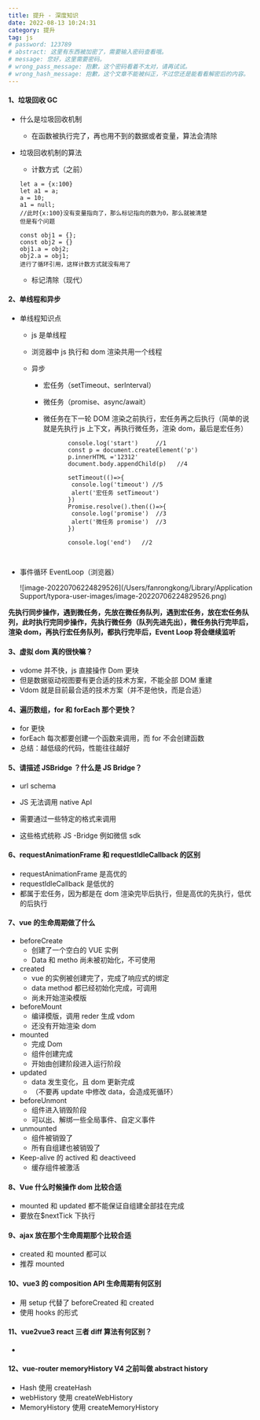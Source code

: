 ```yaml
---
title: 提升 - 深度知识
date: 2022-08-13 10:24:31
category: 提升
tag: js
# password: 123789
# abstract: 这里有东西被加密了，需要输入密码查看哦。
# message: 您好，这里需要密码。
# wrong_pass_message: 抱歉，这个密码看着不太对，请再试试。
# wrong_hash_message: 抱歉，这个文章不能被纠正，不过您还是能看看解密后的内容。
---
```


#### 1、垃圾回收 GC

- 什么是垃圾回收机制

  - 在函数被执行完了，再也用不到的数据或者变量，算法会清除

- 垃圾回收机制的算法

  - 计数方式（之前）

  ```
  let a = {x:100}
  let a1 = a;
  a = 10;
  a1 = null;
  //此时{x:100}没有变量指向了，那么标记指向的数为0，那么就被清楚
  但是有个问题

  const obj1 = {};
  const obj2 = {}
  obj1.a = obj2;
  obj2.a = obj1;
  进行了循环引用，这样计数方式就没有用了
  ```

  - 标记清除（现代）

#### 2、单线程和异步

- 单线程知识点

  - js 是单线程

  - 浏览器中 js 执行和 dom 渲染共用一个线程

  - 异步

    - 宏任务（setTimeout、serInterval）

    - 微任务（promise、async/await）

    - 微任务在下一轮 DOM 渲染之前执行，宏任务再之后执行（简单的说就是先执行 js 上下文，再执行微任务，渲染 dom，最后是宏任务）

      ```
             console.log('start')     //1
             const p = document.createElement('p')
             p.innerHTML ='12312'
             document.body.appendChild(p)   //4

             setTimeout(()=>{
              console.log('timeout') //5
              alert('宏任务 setTimeout')
             })
             Promise.resolve().then(()=>{
              console.log('promise')  //3
              alert('微任务 promise')	//3
             })

             console.log('end')   //2



      ```

- 事件循环 EventLoop（浏览器）

  ![image-20220706224829526](/Users/fanrongkong/Library/Application Support/typora-user-images/image-20220706224829526.png)

​ **先执行同步操作，遇到微任务，先放在微任务队列，遇到宏任务，放在宏任务队列，此时执行完同步操作，先执行微任务（队列先进先出），微任务执行完毕后，渲染 dom，再执行宏任务队列，都执行完毕后，Event Loop 将会继续监听**

#### 3、虚拟 dom 真的很快嘛？

- vdome 并不快，js 直接操作 Dom 更块
- 但是数据驱动视图要有更合适的技术方案，不能全部 DOM 重建
- Vdom 就是目前最合适的技术方案（并不是他快，而是合适）

#### 4、遍历数组，for 和 forEach 那个更快？

- for 更快
- forEach 每次都要创建一个函数来调用，而 for 不会创建函数
- 总结：越低级的代码，性能往往越好

#### 5、请描述 JSBridge ？什么是 JS Bridge？

- url schema

- JS 无法调用 native ApI
- 需要通过一些特定的格式来调用
- 这些格式统称 JS -Bridge 例如微信 sdk

#### 6、requestAnimationFrame 和 requestIdleCallback 的区别

- requestAnimationFrame 是高优的
- requestIdleCallback 是低优的
- 都属于宏任务，因为都是在 dom 渲染完毕后执行，但是高优的先执行，低优的后执行

#### 7、vue 的生命周期做了什么

- beforeCreate
  - 创建了一个空白的 VUE 实例
  - Data 和 metho 尚未被初始化，不可使用
- created
  - vue 的实例被创建完了，完成了响应式的绑定
  - data method 都已经初始化完成，可调用
  - 尚未开始渲染模版
- beforeMount
  - 编译模版，调用 reder 生成 vdom
  - 还没有开始渲染 dom
- mounted
  - 完成 Dom
  - 组件创建完成
  - 开始由创建阶段进入运行阶段
- updated
  - data 发生变化，且 dom 更新完成
  - （不要再 update 中修改 data，会造成死循环）
- beforeUnmont
  - 组件进入销毁阶段
  - 可以出、解绑一些全局事件、自定义事件
- unmounted
  - 组件被销毁了
  - 所有自组建也被销毁了
- Keep-alive 的 actived 和 deactiveed
  - 缓存组件被激活

#### 8、Vue 什么时候操作 dom 比较合适

- mounted 和 updated 都不能保证自组建全部挂在完成
- 要放在$nextTick 下执行

#### 9、ajax 放在那个生命周期那个比较合适

- created 和 mounted 都可以
- 推荐 mounted

#### 10、vue3 的 composition API 生命周期有何区别

- 用 setup 代替了 beforeCreated 和 created
- 使用 hooks 的形式

#### 11、vue2vue3 react 三者 diff 算法有何区别？

-

#### 12、vue-router memoryHistory V4 之前叫做 abstract history

- Hash 使用 createHash
- webHistory 使用 createWebHistory
- MemoryHistory 使用 createMemoryHistory
